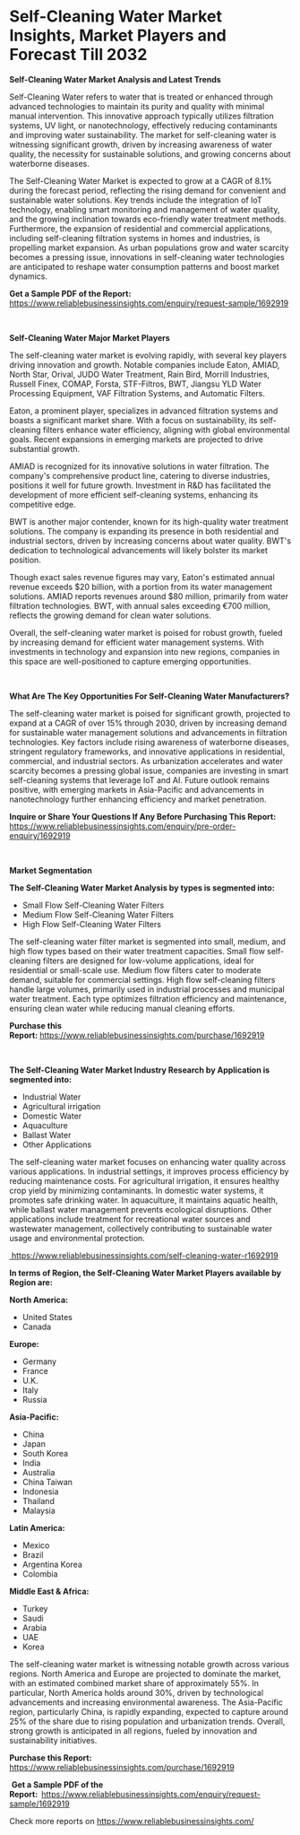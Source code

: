 <p><h1>Self-Cleaning Water Market Insights, Market Players and Forecast Till 2032</h1></p><p><strong>Self-Cleaning Water Market Analysis and Latest Trends</strong></p>
<p><p>Self-Cleaning Water refers to water that is treated or enhanced through advanced technologies to maintain its purity and quality with minimal manual intervention. This innovative approach typically utilizes filtration systems, UV light, or nanotechnology, effectively reducing contaminants and improving water sustainability. The market for self-cleaning water is witnessing significant growth, driven by increasing awareness of water quality, the necessity for sustainable solutions, and growing concerns about waterborne diseases.</p><p>The Self-Cleaning Water Market is expected to grow at a CAGR of 8.1% during the forecast period, reflecting the rising demand for convenient and sustainable water solutions. Key trends include the integration of IoT technology, enabling smart monitoring and management of water quality, and the growing inclination towards eco-friendly water treatment methods. Furthermore, the expansion of residential and commercial applications, including self-cleaning filtration systems in homes and industries, is propelling market expansion. As urban populations grow and water scarcity becomes a pressing issue, innovations in self-cleaning water technologies are anticipated to reshape water consumption patterns and boost market dynamics.</p></p>
<p><strong>Get a Sample PDF of the Report:&nbsp;</strong> <a href="https://www.reliablebusinessinsights.com/enquiry/request-sample/1692919?utm_campaign=1847&utm_medium=2&utm_source=Github&utm_content=ia&utm_term=08012025&utm_id=self-cleaning-water">https://www.reliablebusinessinsights.com/enquiry/request-sample/1692919</a></p>
<p>&nbsp;</p>
<p><strong>Self-Cleaning Water Major Market Players</strong></p>
<p><p>The self-cleaning water market is evolving rapidly, with several key players driving innovation and growth. Notable companies include Eaton, AMIAD, North Star, Orival, JUDO Water Treatment, Rain Bird, Morrill Industries, Russell Finex, COMAP, Forsta, STF-Filtros, BWT, Jiangsu YLD Water Processing Equipment, VAF Filtration Systems, and Automatic Filters.</p><p>Eaton, a prominent player, specializes in advanced filtration systems and boasts a significant market share. With a focus on sustainability, its self-cleaning filters enhance water efficiency, aligning with global environmental goals. Recent expansions in emerging markets are projected to drive substantial growth.</p><p>AMIAD is recognized for its innovative solutions in water filtration. The company's comprehensive product line, catering to diverse industries, positions it well for future growth. Investment in R&D has facilitated the development of more efficient self-cleaning systems, enhancing its competitive edge.</p><p>BWT is another major contender, known for its high-quality water treatment solutions. The company is expanding its presence in both residential and industrial sectors, driven by increasing concerns about water quality. BWT's dedication to technological advancements will likely bolster its market position.</p><p>Though exact sales revenue figures may vary, Eaton's estimated annual revenue exceeds $20 billion, with a portion from its water management solutions. AMIAD reports revenues around $80 million, primarily from water filtration technologies. BWT, with annual sales exceeding €700 million, reflects the growing demand for clean water solutions.</p><p>Overall, the self-cleaning water market is poised for robust growth, fueled by increasing demand for efficient water management systems. With investments in technology and expansion into new regions, companies in this space are well-positioned to capture emerging opportunities.</p></p>
<p>&nbsp;</p>
<p><strong>What Are The Key Opportunities For Self-Cleaning Water Manufacturers?</strong></p>
<p><p>The self-cleaning water market is poised for significant growth, projected to expand at a CAGR of over 15% through 2030, driven by increasing demand for sustainable water management solutions and advancements in filtration technologies. Key factors include rising awareness of waterborne diseases, stringent regulatory frameworks, and innovative applications in residential, commercial, and industrial sectors. As urbanization accelerates and water scarcity becomes a pressing global issue, companies are investing in smart self-cleaning systems that leverage IoT and AI. Future outlook remains positive, with emerging markets in Asia-Pacific and advancements in nanotechnology further enhancing efficiency and market penetration.</p></p>
<p><strong>Inquire or Share Your Questions If Any Before Purchasing This Report:</strong> <a href="https://www.reliablebusinessinsights.com/enquiry/pre-order-enquiry/1692919?utm_campaign=1847&utm_medium=2&utm_source=Github&utm_content=ia&utm_term=08012025&utm_id=self-cleaning-water">https://www.reliablebusinessinsights.com/enquiry/pre-order-enquiry/1692919</a></p>
<p>&nbsp;</p>
<p><strong>Market Segmentation</strong></p>
<p><strong>The Self-Cleaning Water Market Analysis by types is segmented into:</strong></p>
<p><ul><li>Small Flow Self-Cleaning Water Filters</li><li>Medium Flow Self-Cleaning Water Filters</li><li>High Flow Self-Cleaning Water Filters</li></ul></p>
<p><p>The self-cleaning water filter market is segmented into small, medium, and high flow types based on their water treatment capacities. Small flow self-cleaning filters are designed for low-volume applications, ideal for residential or small-scale use. Medium flow filters cater to moderate demand, suitable for commercial settings. High flow self-cleaning filters handle large volumes, primarily used in industrial processes and municipal water treatment. Each type optimizes filtration efficiency and maintenance, ensuring clean water while reducing manual cleaning efforts.</p></p>
<p><strong>Purchase this Report:&nbsp;</strong><a href="https://www.reliablebusinessinsights.com/purchase/1692919?utm_campaign=1847&utm_medium=2&utm_source=Github&utm_content=ia&utm_term=08012025&utm_id=self-cleaning-water">https://www.reliablebusinessinsights.com/purchase/1692919</a></p>
<p>&nbsp;</p>
<p><strong>The Self-Cleaning Water Market Industry Research by Application is segmented into:</strong></p>
<p><ul><li>Industrial Water</li><li>Agricultural irrigation</li><li>Domestic Water</li><li>Aquaculture</li><li>Ballast Water</li><li>Other Applications</li></ul></p>
<p><p>The self-cleaning water market focuses on enhancing water quality across various applications. In industrial settings, it improves process efficiency by reducing maintenance costs. For agricultural irrigation, it ensures healthy crop yield by minimizing contaminants. In domestic water systems, it promotes safe drinking water. In aquaculture, it maintains aquatic health, while ballast water management prevents ecological disruptions. Other applications include treatment for recreational water sources and wastewater management, collectively contributing to sustainable water usage and environmental protection.</p></p>
<p><a href="https://www.reliablebusinessinsights.com/self-cleaning-water-r1692919?utm_campaign=1847&utm_medium=2&utm_source=Github&utm_content=ia&utm_term=08012025&utm_id=self-cleaning-water">&nbsp;https://www.reliablebusinessinsights.com/self-cleaning-water-r1692919</a></p>
<p><strong>In terms of Region, the Self-Cleaning Water Market Players available by Region are:</strong></p>
<p>
    <p> <strong> North America: </strong>
        <ul>
            <li>United States</li>
            <li>Canada</li>
        </ul>
        </p> 
    <p> <strong> Europe: </strong>
        <ul>
            <li>Germany</li>
            <li>France</li>
            <li>U.K.</li>
            <li>Italy</li>
            <li>Russia</li>
        </ul>
        </p> 
    <p> <strong> Asia-Pacific: </strong>
        <ul>
            <li>China</li>
            <li>Japan</li>
            <li>South Korea</li>
            <li>India</li>
            <li>Australia</li>
            <li>China Taiwan</li>
            <li>Indonesia</li>
            <li>Thailand</li>
            <li>Malaysia</li>
        </ul>
        </p> 
    <p> <strong> Latin America: </strong>
        <ul>
            <li>Mexico</li>
            <li>Brazil</li>
            <li>Argentina Korea</li>
            <li>Colombia</li>
        </ul>
        </p> 
    <p> <strong> Middle East & Africa: </strong>
        <ul>
            <li>Turkey</li>
            <li>Saudi</li>
            <li>Arabia</li>
            <li>UAE</li>
            <li>Korea</li>
        </ul>
    </p>
    </p>
<p><p>The self-cleaning water market is witnessing notable growth across various regions. North America and Europe are projected to dominate the market, with an estimated combined market share of approximately 55%. In particular, North America holds around 30%, driven by technological advancements and increasing environmental awareness. The Asia-Pacific region, particularly China, is rapidly expanding, expected to capture around 25% of the share due to rising population and urbanization trends. Overall, strong growth is anticipated in all regions, fueled by innovation and sustainability initiatives.</p></p>
<p><strong>Purchase this Report: </strong><a href="https://www.reliablebusinessinsights.com/purchase/1692919?utm_campaign=1847&utm_medium=2&utm_source=Github&utm_content=ia&utm_term=08012025&utm_id=self-cleaning-water">https://www.reliablebusinessinsights.com/purchase/1692919</a></p>
<p>&nbsp;<strong>Get a Sample PDF of the Report:&nbsp;&nbsp;</strong><a href="https://www.reliablebusinessinsights.com/enquiry/request-sample/1692919?utm_campaign=1847&utm_medium=2&utm_source=Github&utm_content=ia&utm_term=08012025&utm_id=self-cleaning-water">https://www.reliablebusinessinsights.com/enquiry/request-sample/1692919</a></p>
<p><strong></strong></p>
<p>Check more reports on <a href="https://www.reliablebusinessinsights.com/?utm_campaign=1847&utm_medium=2&utm_source=Github&utm_content=ia&utm_term=08012025&utm_id=self-cleaning-water">https://www.reliablebusinessinsights.com/</a></p>